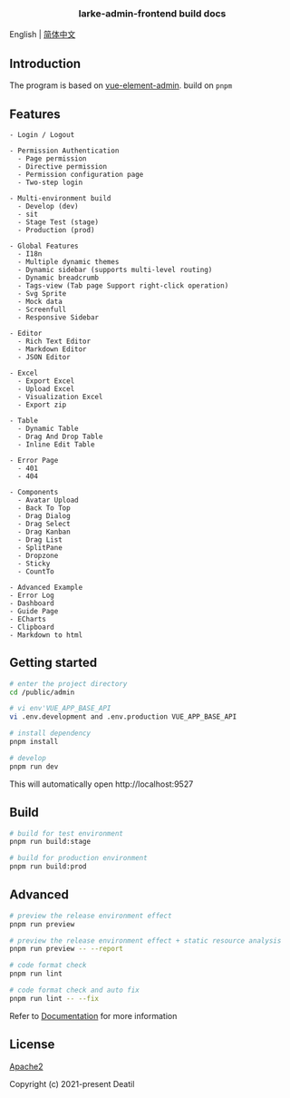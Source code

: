 <h3 align="center">
    larke-admin-frontend build docs
</h3>

English | [简体中文](./README-build.zh-CN.md)

## Introduction

The program is based on [vue-element-admin](https://github.com/PanJiaChen/vue-element-admin).
build on `pnpm`

## Features

```
- Login / Logout

- Permission Authentication
  - Page permission
  - Directive permission
  - Permission configuration page
  - Two-step login

- Multi-environment build
  - Develop (dev)
  - sit
  - Stage Test (stage)
  - Production (prod)

- Global Features
  - I18n
  - Multiple dynamic themes
  - Dynamic sidebar (supports multi-level routing)
  - Dynamic breadcrumb
  - Tags-view (Tab page Support right-click operation)
  - Svg Sprite
  - Mock data
  - Screenfull
  - Responsive Sidebar

- Editor
  - Rich Text Editor
  - Markdown Editor
  - JSON Editor

- Excel
  - Export Excel
  - Upload Excel
  - Visualization Excel
  - Export zip

- Table
  - Dynamic Table
  - Drag And Drop Table
  - Inline Edit Table

- Error Page
  - 401
  - 404

- Components
  - Avatar Upload
  - Back To Top
  - Drag Dialog
  - Drag Select
  - Drag Kanban
  - Drag List
  - SplitPane
  - Dropzone
  - Sticky
  - CountTo

- Advanced Example
- Error Log
- Dashboard
- Guide Page
- ECharts
- Clipboard
- Markdown to html
```

## Getting started

```bash
# enter the project directory
cd /public/admin

# vi env'VUE_APP_BASE_API
vi .env.development and .env.production VUE_APP_BASE_API

# install dependency
pnpm install

# develop
pnpm run dev
```

This will automatically open http://localhost:9527

## Build

```bash
# build for test environment
pnpm run build:stage

# build for production environment
pnpm run build:prod
```

## Advanced

```bash
# preview the release environment effect
pnpm run preview

# preview the release environment effect + static resource analysis
pnpm run preview -- --report

# code format check
pnpm run lint

# code format check and auto fix
pnpm run lint -- --fix
```

Refer to [Documentation](https://panjiachen.github.io/vue-element-admin-site/guide/essentials/deploy.html) for more information

## License

[Apache2](https://github.com/deatil/larke-admin/blob/main/LICENSE)

Copyright (c) 2021-present Deatil

